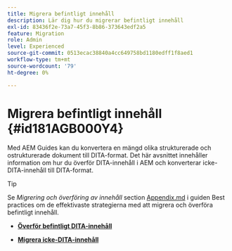 ```yaml
---
title: Migrera befintligt innehåll
description: Lär dig hur du migrerar befintligt innehåll
exl-id: 83436f2e-73a7-45f3-8b86-373643edf2a5
feature: Migration
role: Admin
level: Experienced
source-git-commit: 0513ecac38840a4cc649758bd1180edff1f8aed1
workflow-type: tm+mt
source-wordcount: '79'
ht-degree: 0%

---
```


# Migrera befintligt innehåll {#id181AGB000Y4}

Med AEM Guides kan du konvertera en mängd olika strukturerade och ostrukturerade dokument till DITA-format. Det här avsnittet innehåller information om hur du överför DITA-innehåll i AEM och konverterar icke-DITA-innehåll till DITA-format.

>[!TIP]
>
> Se *Migrering och överföring av innehåll* section [Appendix.md](appendix.md) i guiden Best practices om de effektivaste strategierna med att migrera och överföra befintligt innehåll.

- **[Överför befintligt DITA-innehåll](migrate-content-upload-existing-dita-content.md)**

- **[Migrera icke-DITA-innehåll](migrate-content-non-dita.md)**
